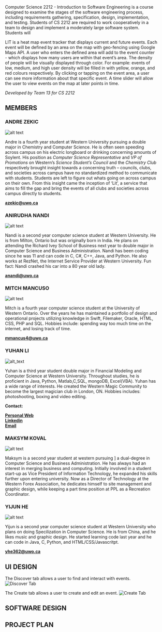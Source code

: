 Computer Science 2212 - Introduction to Software Engineering is a course designed to examine the stages of the software engineering process, including requirements gathering, specification, design, implementation, and testing. Students of CS 2212 are required to work cooperatively in a team to design and implement a moderately large software system. Students will 

LIT is a heat map event tracker that displays current and future events. Each event will be defined by an area on the map with geo-fencing using Google Maps API. A user who enters the defined area will add to the event counter - which displays how many users are within that event’s area. The density of people will be visually displayed through color. For example: events of low, medium, and high user density will be filled in with yellow, orange, and red colours respectively. By clicking or tapping on the event area, a user can see more information about that specific event. A time slider will allow the user to view events on the map at later points in time.

*Developed by Team 13 for CS 2212*

## <a></a>MEMBERS

### ANDRE ZEKIC
![alt text](./website/img/andre.jpg)

Andre is a fourth year student at Western University pursuing a double major in Chemistry and Computer Science. He is often seen speeding across campus on his electric longboard or drinking concerning amounts of Soylent. His position as *Computer Science Representative* and *VP of Promotions* on Western’s *Science Student’s Council* and the *Chemistry Club* respectively brought insight towards a concerning truth – councils, clubs, and societies across campus have no standardized method to communicate with students. Students are left to figure out whats going on across campus on their own. From this insight came the inception of ‘Lit’, a service that aims to fill the gap and bring the events of all clubs and societies across campus directly to students.

**azekic@uwo.ca**

### ANIRUDHA NANDI
![alt text](./website/img/nandi-2.jpg)

Nandi is a second year computer science student at Western University. He is from Milton, Ontario but was originally born in India. He plans on attending the Richard Ivey School of Business next year to double major in Computer Science and Business Administration. Nandi has been coding since he was 11 and can code in C, C#, C++, Java, and Python. He also works at RezNet, the Internet Service Provider at Western University. Fun fact: Nandi crashed his car into a 80 year old lady.

**anandi@uwo.ca**

### MITCH MANCUSO
![alt text](./website/img/Mitch.jpg)

Mitch is a fourth year computer science student at the University of Western Ontario. Over the years he has maintained a portfolio of design and operational projects utilizing knowledge in Swift, Filemaker, Oracle, HTML, CSS, PHP and SQL. Hobbies include: spending way too much time on the internet, and losing track of time.

**mmancus4@uwo.ca**

### YUHAN LI
![alt_text](./website/img/Yuhan.jpg)

Yuhan is a third year student double major in Financial Modeling and Computer Science at Western University. Throughout studies, he is proficient in Java, Python, Matlab,C,SQL, mongoDB, Excel(VBA). Yuhan has a wide range of interests. He created the Western Magic Community to become the largest magician club in London, ON. Hobbies includes: photoshooting, boxing and video editing.

**Contact:**

**[Personal Web](https://www.liyuhan.me)**    
**[Linkedin](https://ca.linkedin.com/in/yuhan-li-5b07b896)**    
**[Email](yli2422@uwo.ca)**

### MAKSYM KOVAL
![alt text](./website/img/maksym.jpg)

Maksym is a second year student at western pursuing ] a dual-degree in Computer Science and Business Administration. He has always had an interest in merging business and computing. Initially involved in a student start-up as Vice President of Information Technology, he expanded his skills further upon entering university. Now as a Director of Technology at the Western Forex Association, he dedicates himself to site management and graphic design, while keeping a part time position at PPL as a Recreation Coordinator.


### YIJUN HE
![alt text](./website/img/yijun.jpg)

Yijun is a second year computer science student at Western University who plans on doing Specilization in Computer Science. He is from China, and he likes music and graphic design. He started learning code last year and he can code in Java, C, Python, and HTML/CSS/Javascritpt. 

**yhe362@uwo.ca**

## <a></a>UI DESIGN

The Discover tab allows a user to find and interact with events.
![Discover Tab](./website/img/discover.jpg)

The Create tab allows a user to create and edit an event.
![Create Tab](./website/img/create.jpg)

## <a></a>SOFTWARE DESIGN

## <a></a>PROJECT PLAN

